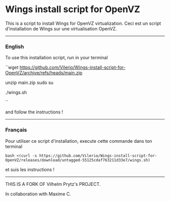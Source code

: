 # Wings install script for OpenVZ
This is a script to install Wings for OpenVZ virtualization.
Ceci est un script d'installation de Wings sur une virtualisation OpenVZ.

---
### English

To use this installation script, run in your terminal

``wget https://github.com/Vilerio/Wings-install-script-for-OpenVZ/archive/refs/heads/main.zip

unzip main.zip
sudo su

./wings.sh

``

  and follow the instructions !

---

### Français
Pour utiliser ce script d'installation, execute cette commande dans ton terminal

``bash <(curl -s https://github.com/Vilerio/Wings-install-script-for-OpenVZ/releases/download/untagged-55125cdaf763211d33e7/wings.sh)
``

et suis les instructions !

***

THIS IS A FORK OF Vilhelm Prytz's PROJECT.



In collaboration with Maxime C. 
